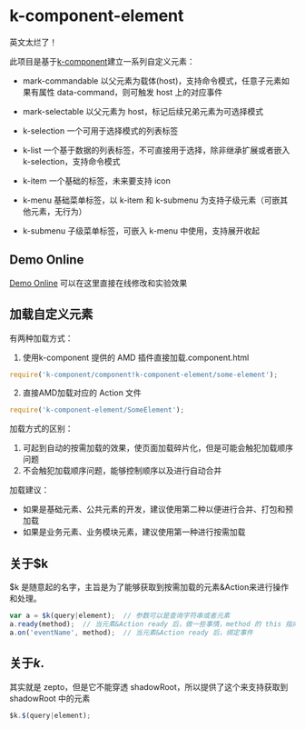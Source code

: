 # k-component-element

英文太烂了！

此项目是基于[k-component](https://github.com/leowang721/k-component)建立一系列自定义元素：
- mark-commandable 以父元素为载体(host)，支持命令模式，任意子元素如果有属性 data-command，则可触发 host 上的对应事件
- mark-selectable 以父元素为 host，标记后续兄弟元素为可选择模式

- k-selection 一个可用于选择模式的列表标签
- k-list 一个基于数据的列表标签，不可直接用于选择，除非继承扩展或者嵌入 k-selection，支持命令模式
- k-item 一个基础的标签，未来要支持 icon
- k-menu 基础菜单标签，以 k-item 和 k-submenu 为支持子级元素（可嵌其他元素，无行为）
- k-submenu 子级菜单标签，可嵌入 k-menu 中使用，支持展开收起


## Demo Online
[Demo Online](http://leowang721.github.io/k-component-element/preview/index.html)
可以在这里直接在线修改和实验效果

## 加载自定义元素

有两种加载方式：
1. 使用k-component 提供的 AMD 插件直接加载.component.html

```javascript
require('k-component/component!k-component-element/some-element');
```

2. 直接AMD加载对应的 Action 文件
```javascript
require('k-component-element/SomeElement');
```

加载方式的区别：
1. 可起到自动的按需加载的效果，使页面加载碎片化，但是可能会触犯加载顺序问题
2. 不会触犯加载顺序问题，能够控制顺序以及进行自动合并

加载建议：
- 如果是基础元素、公共元素的开发，建议使用第二种以便进行合并、打包和预加载
- 如果是业务元素、业务模块元素，建议使用第一种进行按需加载

## 关于$k

$k 是随意起的名字，主旨是为了能够获取到按需加载的元素&Action来进行操作和处理。

```javascript
var a = $k(query|element);  // 参数可以是查询字符串或者元素
a.ready(method);  // 当元素&Action ready 后，做一些事情，method 的 this 指向对应的 Action
a.on('eventName', method);  // 当元素&Action ready 后，绑定事件
```
## 关于$k.$
其实就是 zepto，但是它不能穿透 shadowRoot，所以提供了这个来支持获取到 shadowRoot 中的元素
```javascript
$k.$(query|element);
```